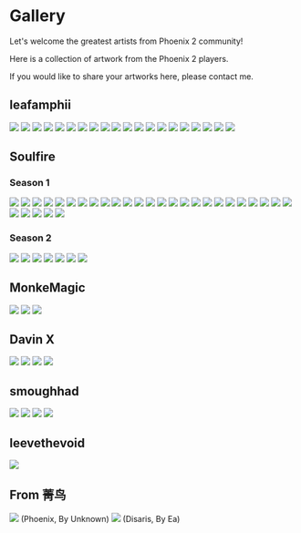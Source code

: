 # Gallery

Let's welcome the greatest artists from Phoenix 2 community!

Here is a collection of artwork from the Phoenix 2 players.

If you would like to share your artworks here, please contact me.

## leafamphii

<img src="/Gallery/leafamphii/Merrick%20%2B%20Khier%20%2B%20Liss.jpg" style={{zoom:0.5}}/>
<img src="/Gallery/leafamphii/Neni%20%26%20Kibarrax.jpg" style={{zoom:0.5}}/>
<img src="/Gallery/leafamphii/Jeria%20Sigma%20%26%20Essin%20Gamma.jpg" style={{zoom:0.5}}/>
<img src="/Gallery/leafamphii/Ex04239%20Phi%20ML%20Twin%20Laser%20Gap%20cartoon.png" style={{zoom:0.5}}/>
<img src="/Gallery/leafamphii/Mian%20%26%20Liss.png" style={{zoom:0.5}}/>
<img src="/Gallery/leafamphii/Ex04239%20Leaderboard%20Spam.jpg" style={{zoom:0.5}}/>
<img src="/Gallery/leafamphii/Phoenix%202%20Dec%202024%20Calendar.jpg" style={{zoom:0.5}}/>
<img src="/Gallery/leafamphii/Humanoid%20Invaders.jpg" style={{zoom:0.5}}/>
<img src="/Gallery/leafamphii/Humanoid%20Invaders%20Sketch.jpg" style={{zoom:0.5}}/>
<img src="/Gallery/leafamphii/Corsair%20%2B%20Sigma%20%2B%20Tau.jpg" style={{zoom:0.5}}/>
<img src="/Gallery/leafamphii/Turret%20Collision%20Cartoon.jpg" style={{zoom:0.5}}/>
<img src="/Gallery/leafamphii/Ex04239%20Phi%20Doodle.png" style={{zoom:0.5}}/>
<img src="/Gallery/leafamphii/Ex04239%20Sigma.jpg" style={{zoom:0.5}}/>
<img src="/Gallery/leafamphii/Nimbus%20%2B%20Epsilon%20%2B%20Sigma.jpg" style={{zoom:0.5}}/>
<img src="/Gallery/leafamphii/Proxymar%20%2B%20Jeria%20Sigma%20%2B%20Exarch%20Omega%20%2B%20Ex04239%20Sigma%20%2B%20Nimbus%20Sigma.png" style={{zoom:0.5}}/>
<img src="/Gallery/leafamphii/Jeria%20%2B%20Epsilon%20%2B%20Sigma.jpg" style={{zoom:0.5}}/>
<img src="/Gallery/leafamphii/Ex04239%20Leaderboard%20Sketch.png" style={{zoom:0.5}}/>
<img src="/Gallery/leafamphii/Ex04239%20%2B%20Sigma%20%2B%20Phi.jpg" style={{zoom:0.5}}/>
<img src="/Gallery/leafamphii/Mist%20Star%20%2B%20Polaris%20%2B%20Ex04239%20%2B%20Lorilou.jpg" style={{zoom:0.5}}/>
<img src="/Gallery/leafamphii/Veil%20%2B%20Mist%20Star%20%2B%20Buhloo%20%2B%20Kibarrax%20Sketches.png" style={{zoom:0.5}}/>

## Soulfire

### Season 1

<img src="/Gallery/soulfire/Aurora.png" style={{zoom:0.5}}/>
<img src="/Gallery/soulfire/baqlor-phi.png" style={{zoom:0.5}}/>
<img src="/Gallery/soulfire/claymore.png" style={{zoom:0.5}}/>
<img src="/Gallery/soulfire/corsair-tau.png" style={{zoom:0.5}}/>
<img src="/Gallery/soulfire/corsair-sigma.png" style={{zoom:0.5}}/>
<img src="/Gallery/soulfire/essin-alpha.png" style={{zoom:0.7}}/>
<img src="/Gallery/soulfire/ex04239.png" style={{zoom:0.5}}/>
<img src="/Gallery/soulfire/exarch.png" style={{zoom:0.5}}/>
<img src="/Gallery/soulfire/geist-phi.png" style={{zoom:0.5}}/>
<img src="/Gallery/soulfire/goth_hime_lyova_luna.png" style={{zoom:0.5}}/>
<img src="/Gallery/soulfire/hime.png" style={{zoom:0.5}}/>
<img src="/Gallery/soulfire/hunter-alpha.png" style={{zoom:0.5}}/>
<img src="/Gallery/soulfire/Juggernaut.png" style={{zoom:0.5}}/>
<img src="/Gallery/soulfire/Kibarrax.png" style={{zoom:0.5}}/>
<img src="/Gallery/soulfire/Mirage.png" style={{zoom:0.5}}/>
<img src="/Gallery/soulfire/naya.png" style={{zoom:0.6}}/>
<img src="/Gallery/soulfire/Phoenix-Delta.png" style={{zoom:0.5}}/>
<img src="/Gallery/soulfire/proxymar-beta.png" style={{zoom:0.5}}/>
<img src="/Gallery/soulfire/Reaper-Trireme.png" style={{zoom:0.5}}/>
<img src="/Gallery/soulfire/Reaper.png" style={{zoom:0.5}}/>
<img src="/Gallery/soulfire/sakura.png" style={{zoom:0.5}}/>
<img src="/Gallery/soulfire/scuuxun-delta.png" style={{zoom:0.5}}/>
<img src="/Gallery/soulfire/shogun-sigma.png" style={{zoom:0.5}}/>
<img src="/Gallery/soulfire/starless.png" style={{zoom:0.5}}/>
<img src="/Gallery/soulfire/trinity.png" style={{zoom:0.5}}/>
<img src="/Gallery/soulfire/wraith-gamma.png" style={{zoom:0.5}}/>
<img src="/Gallery/soulfire/xaniea.png" style={{zoom:0.5}}/>
<img src="/Gallery/soulfire/yigothu.png" style={{zoom:0.5}}/>
<img src="/Gallery/soulfire/Zhetass.png" style={{zoom:0.5}}/>
<img src="/Gallery/soulfire/Invaders.png" style={{zoom:0.5}}/>

### Season 2

<img src="/Gallery/soulfire/ab8-preview.jpg" style={{zoom:0.5}}/>
<img src="/Gallery/soulfire/aurora-preview2.jpg" style={{zoom:0.5}}/>
<img src="/Gallery/soulfire/ex0-preview4.jpg" style={{zoom:0.5}}/>
<img src="/Gallery/soulfire/exarch-preview.jpg" style={{zoom:0.5}}/>
<img src="/Gallery/soulfire/phoenix-preview.jpg" style={{zoom:0.5}}/>
<img src="/Gallery/soulfire/proxymar-preview.jpg" style={{zoom:0.5}}/>
<img src="/Gallery/soulfire/starless-preview.jpg" style={{zoom:0.5}}/>

## MonkeMagic

<img src="/Gallery/monkemagic/Disaris-Omega.jpg" style={{zoom:0.7}}/>
<img src="/Gallery/monkemagic/Dragonfly.jpg" style={{zoom:0.3}}/>
<img src="/Gallery/monkemagic/Hime.png" style={{zoom:1}}/>

## Davin X

<img src="/Gallery/davinx/banshee1.png" style={{zoom:0.5}}/>
<img src="/Gallery/davinx/banshee2.png" style={{zoom:0.5}}/>
<img src="/Gallery/davinx/banshee3.png" style={{zoom:0.5}}/>
<img src="/Gallery/davinx/campaign.png" style={{zoom:0.5}}/>

## smoughhad

<img src="/Gallery/smoughhad/geist1.png" style={{zoom:0.5}}/>
<img src="/Gallery/smoughhad/geist2.png" style={{zoom:0.5}}/>
<img src="/Gallery/smoughhad/jndur1.png" style={{zoom:0.5}}/>
<img src="/Gallery/smoughhad/jndur2.png" style={{zoom:0.5}}/>

## leevethevoid

<img src="/Gallery/leevethevoid/torrent.png" style={{zoom:0.5}}/>

## From 菁鸟

<img src="/Gallery/jingniao/Phoenix.jpg" style={{zoom:0.6}}/>
(Phoenix, By Unknown)

<img src="/Gallery/jingniao/disaris.png" style={{zoom:0.6}}/>
(Disaris, By Ea)
